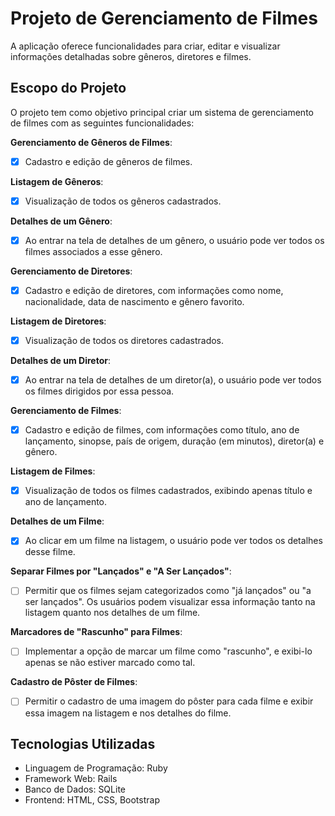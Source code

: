 # Projeto de Gerenciamento de Filmes

A aplicação oferece funcionalidades para criar, editar e visualizar informações detalhadas sobre gêneros, diretores e filmes.

## Escopo do Projeto

O projeto tem como objetivo principal criar um sistema de gerenciamento de filmes com as seguintes funcionalidades:

**Gerenciamento de Gêneros de Filmes**:
   - [X] Cadastro e edição de gêneros de filmes.

**Listagem de Gêneros**:
   - [X] Visualização de todos os gêneros cadastrados.

**Detalhes de um Gênero**:
   - [X] Ao entrar na tela de detalhes de um gênero, o usuário pode ver todos os filmes associados a esse gênero.

**Gerenciamento de Diretores**:
   - [X] Cadastro e edição de diretores, com informações como nome, nacionalidade, data de nascimento e gênero favorito.

**Listagem de Diretores**:
   - [X] Visualização de todos os diretores cadastrados.

 **Detalhes de um Diretor**:
   - [X] Ao entrar na tela de detalhes de um diretor(a), o usuário pode ver todos os filmes dirigidos por essa pessoa.

**Gerenciamento de Filmes**:
   - [X] Cadastro e edição de filmes, com informações como título, ano de lançamento, sinopse, país de origem, duração (em minutos), diretor(a) e gênero.
 
 **Listagem de Filmes**:
   - [X] Visualização de todos os filmes cadastrados, exibindo apenas título e ano de lançamento.
 
 **Detalhes de um Filme**:
   - [X] Ao clicar em um filme na listagem, o usuário pode ver todos os detalhes desse filme.

**Separar Filmes por "Lançados" e "A Ser Lançados"**:
   - [ ] Permitir que os filmes sejam categorizados como "já lançados" ou "a ser lançados". Os usuários podem visualizar essa informação tanto na listagem quanto nos detalhes de um filme.

**Marcadores de "Rascunho" para Filmes**:
   - [ ] Implementar a opção de marcar um filme como "rascunho", e exibi-lo apenas se não estiver marcado como tal.

**Cadastro de Pôster de Filmes**:
   - [ ] Permitir o cadastro de uma imagem do pôster para cada filme e exibir essa imagem na listagem e nos detalhes do filme.

## Tecnologias Utilizadas

- Linguagem de Programação: Ruby
- Framework Web: Rails
- Banco de Dados: SQLite
- Frontend: HTML, CSS, Bootstrap

